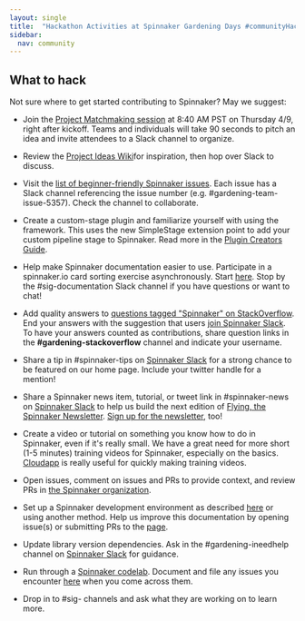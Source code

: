 ```yaml
---
layout: single
title:  "Hackathon Activities at Spinnaker Gardening Days #communityHack"
sidebar:
  nav: community
---
```


## What to hack

Not sure where to get started contributing to Spinnaker? May we suggest:

* Join the [Project Matchmaking session](https://armory.zoom.us/j/6807216019) at 8:40 AM PST on Thursday 4/9, right after kickoff. Teams and individuals will take 90 seconds to pitch an idea and invite attendees to a Slack channel to organize.

* Review the [Project Ideas Wiki](https://github.com/spinnaker-hackathon/gardening/wiki/Project-Ideas)for inspiration, then hop over Slack to discuss.

* Visit the [list of beginner-friendly Spinnaker issues](https://github.com/spinnaker/spinnaker/issues?q=is%3Aopen+is%3Aissue+label%3A%22beginner+friendly%22+). Each issue has a Slack channel referencing the issue number (e.g. #gardening-team-issue-5357). Check the channel to collaborate.

* Create a custom-stage plugin and familiarize yourself with using the framework. This uses the new SimpleStage extension point to add your custom pipeline stage to Spinnaker. Read more in the [Plugin Creators Guide](https://www.spinnaker.io/guides/developer/plugin-creators/).

* Help make Spinnaker documentation easier to use. Participate in a spinnaker.io card sorting exercise asynchronously. Start [here](https://www.provenbyusers.com/cs.php?c=26cc8242). Stop by the #sig-documentation Slack channel if you have questions or want to chat!

* Add quality answers to [questions tagged "Spinnaker" on StackOverflow](https://stackoverflow.com/questions/tagged/spinnaker). End your answers with the suggestion that users [join Spinnaker Slack](https://join.spinnaker.io). To have your answers counted as contributions, share question links in the __#gardening-stackoverflow__ channel and indicate your username.

* Share a tip in #spinnaker-tips on [Spinnaker Slack](https://join.spinnaker.io) for a strong chance to be featured on our home page. Include your twitter handle for a mention!

* Share a Spinnaker news item, tutorial, or tweet link in #spinnaker-news on [Spinnaker Slack](https://join.spinnaker.io) to help us build the next edition of [Flying, the Spinnaker Newsletter](/news/latest/). [Sign up for the newsletter](/news/), too!

* Create a video or tutorial on something you know how to do in Spinnaker, even if it's really small. We have a great need for more short (1-5 minutes) training videos for Spinnaker, especially on the basics. [Cloudapp](https://www.getcloudapp.com/) is really useful for quickly making training videos.

* Open issues, comment on issues and PRs to provide context, and review PRs in [the Spinnaker organization](https://github.com/spinnaker).

* Set up a Spinnaker development environment as described [here](/community/gardening/dev-environment/) or using another method. Help us improve this documentation by opening issue(s) or submitting PRs to the [page](/community/gardening/dev-environment/).

* Update library version dependencies. Ask in the #gardening-ineedhelp channel on [Spinnaker Slack](https://join.spinnaker.io) for guidance.

* Run through a [Spinnaker codelab](/guides/tutorials/codelabs/). Document and file any issues you encounter [here](https://github.com/spinnaker/spinnaker.github.io/issues/) when you come across them.

* Drop in to #sig- channels and ask what they are working on to learn more.

